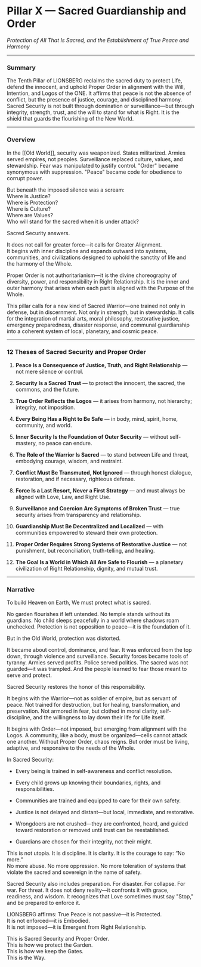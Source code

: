 # Pillar X — Sacred Guardianship and Order

_Protection of All That Is Sacred, and the Establishment of True Peace and Harmony_

---

### **Summary**

The Tenth Pillar of LIONSBERG reclaims the sacred duty to protect Life, defend the innocent, and uphold Proper Order in alignment with the Will, Intention, and Logos of the ONE. It affirms that peace is not the absence of conflict, but the presence of justice, courage, and disciplined harmony. Sacred Security is not built through domination or surveillance—but through integrity, strength, trust, and the will to stand for what is Right. It is the shield that guards the flourishing of the New World.

---

### **Overview**

In the [[Old World]], security was weaponized. States militarized. Armies served empires, not peoples. Surveillance replaced culture, values, and stewardship. Fear was manipulated to justify control. "Order" became synonymous with suppression. "Peace" became code for obedience to corrupt power.

But beneath the imposed silence was a scream:  
Where is Justice?  
Where is Protection?  
Where is Culture?  
Where are Values?  
Who will stand for the sacred when it is under attack?

Sacred Security answers.

It does not call for greater force—it calls for Greater Alignment.  
It begins with inner discipline and expands outward into systems, communities, and civilizations designed to uphold the sanctity of life and the harmony of the Whole.

Proper Order is not authoritarianism—it is the divine choreography of diversity, power, and responsibility in Right Relationship. It is the inner and outer harmony that arises when each part is aligned with the Purpose of the Whole.

This pillar calls for a new kind of Sacred Warrior—one trained not only in defense, but in discernment. Not only in strength, but in stewardship. It calls for the integration of martial arts, moral philosophy, restorative justice, emergency preparedness, disaster response, and communal guardianship into a coherent system of local, planetary, and cosmic peace.

---

### **12 Theses of Sacred Security and Proper Order**

1. **Peace Is a Consequence of Justice, Truth, and Right Relationship** — not mere silence or control.
    
2. **Security Is a Sacred Trust** — to protect the innocent, the sacred, the commons, and the future.
    
3. **True Order Reflects the Logos** — it arises from harmony, not hierarchy; integrity, not imposition.
    
4. **Every Being Has a Right to Be Safe** — in body, mind, spirit, home, community, and world.
    
5. **Inner Security Is the Foundation of Outer Security** — without self-mastery, no peace can endure.
    
6. **The Role of the Warrior Is Sacred** — to stand between Life and threat, embodying courage, wisdom, and restraint.
    
7. **Conflict Must Be Transmuted, Not Ignored** — through honest dialogue, restoration, and if necessary, righteous defense.
    
8. **Force Is a Last Resort, Never a First Strategy** — and must always be aligned with Love, Law, and Right Use.
    
9. **Surveillance and Coercion Are Symptoms of Broken Trust** — true security arises from transparency and relationship.
    
10. **Guardianship Must Be Decentralized and Localized** — with communities empowered to steward their own protection.
    
11. **Proper Order Requires Strong Systems of Restorative Justice** — not punishment, but reconciliation, truth-telling, and healing.
    
12. **The Goal Is a World in Which All Are Safe to Flourish** — a planetary civilization of Right Relationship, dignity, and mutual trust.
    

---

### **Narrative**

To build Heaven on Earth, We must protect what is sacred.

No garden flourishes if left untended. No temple stands without its guardians. No child sleeps peacefully in a world where shadows roam unchecked. Protection is not opposition to peace—it is the foundation of it.

But in the Old World, protection was distorted.

It became about control, dominance, and fear. It was enforced from the top down, through violence and surveillance. Security forces became tools of tyranny. Armies served profits. Police served politics. The sacred was not guarded—it was trampled. And the people learned to fear those meant to serve and protect.

Sacred Security restores the honor of this responsibility.

It begins with the Warrior—not as soldier of empire, but as servant of peace. Not trained for destruction, but for healing, transformation, and preservation. Not armored in fear, but clothed in moral clarity, self-discipline, and the willingness to lay down their life for Life itself.

It begins with Order—not imposed, but emerging from alignment with the Logos. A community, like a body, must be organized—cells cannot attack one another. Without Proper Order, chaos reigns. But order must be living, adaptive, and responsive to the needs of the Whole.

In Sacred Security:

- Every being is trained in self-awareness and conflict resolution.
    
- Every child grows up knowing their boundaries, rights, and responsibilities.
    
- Communities are trained and equipped to care for their own safety.
    
- Justice is not delayed and distant—but local, immediate, and restorative.
    
- Wrongdoers are not crushed—they are confronted, heard, and guided toward restoration or removed until trust can be reestablished.
    
- Guardians are chosen for their integrity, not their might.
    

This is not utopia. It is discipline. It is clarity. It is the courage to say: “No more.”  
No more abuse. No more oppression. No more toleration of systems that violate the sacred and sovereign in the name of safety.

Sacred Security also includes preparation. For disaster. For collapse. For war. For threat. It does not deny reality—it confronts it with grace, readiness, and wisdom. It recognizes that Love sometimes must say "Stop," and be prepared to enforce it.

LIONSBERG affirms: True Peace is not passive—it is Protected.  
It is not enforced—it is Embodied.  
It is not imposed—it is Emergent from Right Relationship.

This is Sacred Security and Proper Order.  
This is how we protect the Garden.  
This is how we keep the Gates.  
This is the Way.